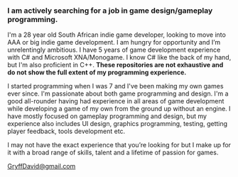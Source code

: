 ### I am actively searching for a job in game design/gameplay programming.
I'm a 28 year old South African indie game developer, looking to move into AAA or big indie game development. I am hungry for opportunity and I’m unrelentingly ambitious. I have 5 years of game development experience with C# and Microsoft XNA/Monogame. I know C# like the back of my hand, but I'm also proficient in C++. **These repositories are not exhaustive and do not show the full extent of my programming experience.**

I started programming when I was 7 and I've been making my own games ever since. I'm passionate about both game programming and design. I'm a good all-rounder having had experience in all areas of game development while developing a game of my own from the ground up without an engine. I have mostly focused on gameplay programming and design, but my experience also includes UI design, graphics programming, testing, getting player feedback, tools development etc. 

I may not have the exact experience that you’re looking for but I make up for it with a broad range of skills, talent and a lifetime of passion for games.

GryffDavid@gmail.com

<!--
**GryffDavid/gryffdavid** is a ✨ _special_ ✨ repository because its `README.md` (this file) appears on your GitHub profile.

Here are some ideas to get you started:

- 🔭 I’m currently working on ...
- 🌱 I’m currently learning ...
- 👯 I’m looking to collaborate on ...
- 🤔 I’m looking for help with ...
- 💬 Ask me about ...
- 📫 How to reach me: ...
- 😄 Pronouns: ...
- ⚡ Fun fact: ...
-->
